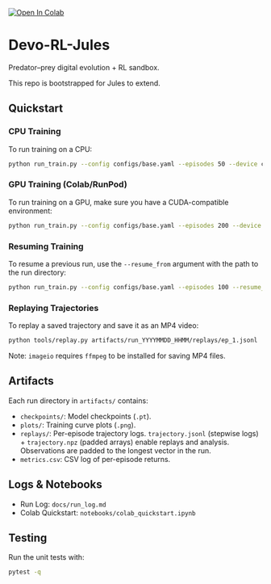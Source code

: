 [![Open In Colab](https://colab.research.google.com/assets/colab-badge.svg)](https://colab.research.google.com/github/Dasein93/devo-rl-jules/blob/main/notebooks/colab_quickstart.ipynb)

# Devo-RL-Jules

Predator–prey digital evolution + RL sandbox.

This repo is bootstrapped for Jules to extend.


## Quickstart

### CPU Training
To run training on a CPU:
```bash
python run_train.py --config configs/base.yaml --episodes 50 --device cpu
```

### GPU Training (Colab/RunPod)
To run training on a GPU, make sure you have a CUDA-compatible environment:
```bash
python run_train.py --config configs/base.yaml --episodes 200 --device cuda
```

### Resuming Training
To resume a previous run, use the `--resume_from` argument with the path to the run directory:
```bash
python run_train.py --config configs/base.yaml --episodes 100 --resume_from artifacts/run_YYYYMMDD_HHMM
```

### Replaying Trajectories
To replay a saved trajectory and save it as an MP4 video:
```bash
python tools/replay.py artifacts/run_YYYYMMDD_HHMM/replays/ep_1.jsonl
```
Note: `imageio` requires `ffmpeg` to be installed for saving MP4 files.

## Artifacts
Each run directory in `artifacts/` contains:
- `checkpoints/`: Model checkpoints (`.pt`).
- `plots/`: Training curve plots (`.png`).
- `replays/`: Per-episode trajectory logs. `trajectory.jsonl` (stepwise logs) + `trajectory.npz` (padded arrays) enable replays and analysis. Observations are padded to the longest vector in the run.
- `metrics.csv`: CSV log of per-episode returns.

## Logs & Notebooks
- Run Log: `docs/run_log.md`
- Colab Quickstart: `notebooks/colab_quickstart.ipynb`


## Testing
Run the unit tests with:
```bash
pytest -q
```
